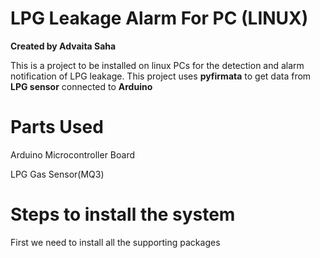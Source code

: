 # LPG Leakage Alarm For PC (LINUX)
**Created by Advaita Saha**

This is a project to be installed on linux PCs for the detection and alarm notification of LPG leakage. This project uses **pyfirmata** to get data from **LPG sensor** connected to **Arduino**

# Parts Used
Arduino Microcontroller Board

LPG Gas Sensor(MQ3)

# Steps to install the system
First we need to install all the supporting packages
